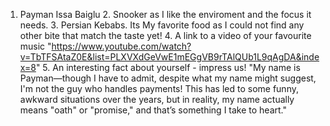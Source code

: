 1. Payman Issa Baiglu
   2. Snooker as I like the enviroment and the focus it needs.
   3. Persian Kebabs. Its My favorite food as I could not find any other bite that match the taste yet!
   4. A link to a video of your favourite music
   "https://www.youtube.com/watch?v=TbTFSAtaZ0E&list=PLXVXdGeVwE1mEGgVB9rTAlQUb1L9qAgDA&index=8"
   5. An interesting fact about yourself - impress us!
   "My name is Payman—though I have to admit, despite what my name might suggest, I'm not the guy who handles payments! This has led to some funny, awkward situations over the years, but in reality, my name actually means "oath" or "promise," and that’s something I take to heart."